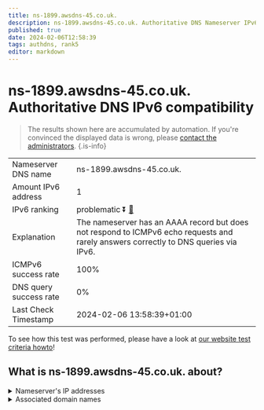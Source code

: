```yaml
---
title: ns-1899.awsdns-45.co.uk.
description: ns-1899.awsdns-45.co.uk. Authoritative DNS Nameserver IPv6 compatibility
published: true
date: 2024-02-06T12:58:39
tags: authdns, rank5
editor: markdown
---
```


# ns-1899.awsdns-45.co.uk. Authoritative DNS IPv6 compatibility

> The results shown here are accumulated by automation. If you're convinced the displayed data is wrong, please [contact the administrators](/howto/chat). 
{.is-info}




|   |   |
| - | - |
| Nameserver DNS name | ns-1899.awsdns-45.co.uk.
| Amount IPv6 address | 1
| IPv6 ranking | problematic :arrow_double_down: [🔗](/howto/ranking) |
| Explanation | The nameserver has an AAAA record but does not respond to ICMPv6 echo requests and rarely answers correctly to DNS queries via IPv6. |
| ICMPv6 success rate | 100%|
| DNS query success rate | 0% |
| Last Check Timestamp | 2024-02-06 13:58:39+01:00 |

To see how this test was performed, please have a look at [our website test criteria howto](/howto/testcriteria/authdns)!


## What is ns-1899.awsdns-45.co.uk. about?




<details>
<summary>Nameserver's IP addresses</summary>

2600:9000:5307:6b00::1

</details>



<details>
<summary>Associated domain names</summary>

www.berlitz.com

</details>
